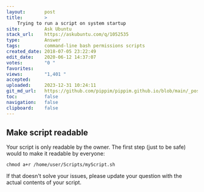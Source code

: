 ```yaml
---
layout:       post
title:        >
    Trying to run a script on system startup
site:         Ask Ubuntu
stack_url:    https://askubuntu.com/q/1052535
type:         Answer
tags:         command-line bash permissions scripts
created_date: 2018-07-05 23:22:49
edit_date:    2020-06-12 14:37:07
votes:        "0 "
favorites:    
views:        "1,401 "
accepted:     
uploaded:     2023-12-31 10:24:11
git_md_url:   https://github.com/pippim/pippim.github.io/blob/main/_posts/2018/2018-07-05-Trying-to-run-a-script-on-system-startup.md
toc:          false
navigation:   false
clipboard:    false
---
```


## Make script readable

Your script is only readable by the owner. The first step (just to be safe) would to make it readable by everyone:

``` 
chmod a+r /home/user/Scripts/myScript.sh
```

If that doesn't solve your issues, please update your question with the actual contents of your script.
